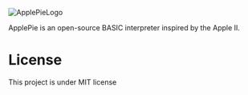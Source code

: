 ![ApplePieLogo](https://github.com/user-attachments/assets/721d8f44-e243-40ff-86c3-27318464793f)



ApplePie is an open-source BASIC interpreter inspired by the Apple II.

# License
This project is under MIT license

